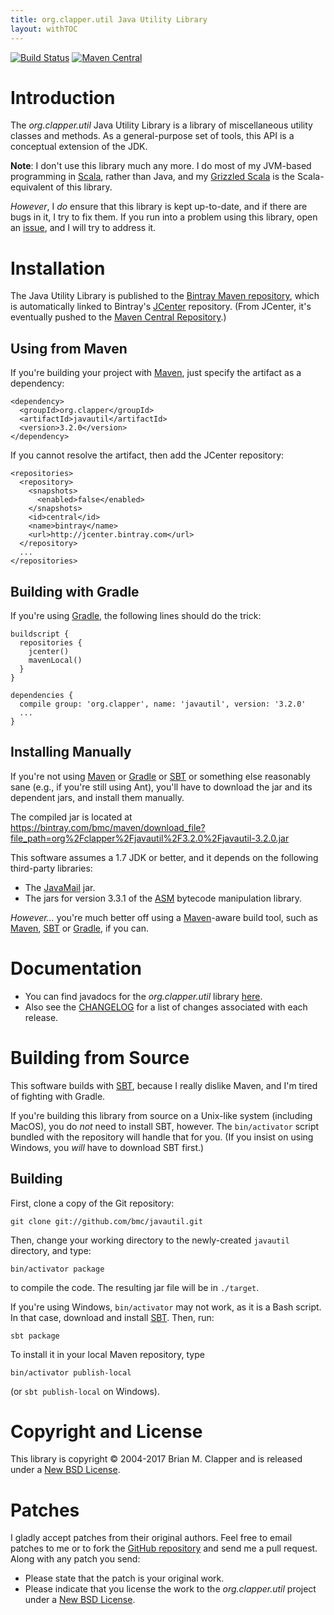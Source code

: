 ```yaml
---
title: org.clapper.util Java Utility Library
layout: withTOC
---
```


[![Build Status](https://travis-ci.org/bmc/javautil.svg?branch=master)](https://travis-ci.org/bmc/javautil)
[![Maven Central](https://maven-badges.herokuapp.com/maven-central/org.clapper/javautil/badge.svg)](https://maven-badges.herokuapp.com/maven-central/org.clapper/javautil)

# Introduction

The *org.clapper.util* Java Utility Library is a library of miscellaneous
utility classes and methods. As a general-purpose set of tools, this API is
a conceptual extension of the JDK.

**Note**: I don't use this library much any more. I do most of my JVM-based programming
in [Scala](http://www.scala-lang.org), rather than Java, and my
[Grizzled Scala](http://software.clapper.org/grizzled-scala) is the
Scala-equivalent of this library.

_However_, I _do_ ensure that this library is kept up-to-date, and if there
are bugs in it, I try to fix them. If you run into a problem using this library,
open an [issue](https://github.com/bmc/javautil/issues), and I will try
to address it.

# Installation

The Java Utility Library is published to the
[Bintray Maven repository](https://bintray.com/bmc/maven), which is
automatically linked to Bintray's [JCenter](https://bintray.com/bintray/jcenter)
repository. (From JCenter, it's eventually pushed to the
[Maven Central Repository](http://search.maven.org/).)

## Using from Maven

If you're building your project with [Maven][], just specify the artifact
as a dependency:

```
<dependency>
  <groupId>org.clapper</groupId>
  <artifactId>javautil</artifactId>
  <version>3.2.0</version>
</dependency>
```

If you cannot resolve the artifact, then add the JCenter repository:

```
<repositories>
  <repository>
    <snapshots>
      <enabled>false</enabled>
    </snapshots>
    <id>central</id>
    <name>bintray</name>
    <url>http://jcenter.bintray.com</url>
  </repository>
  ...
</repositories>
```

## Building with Gradle

If you're using [Gradle][], the following lines should do the
trick:

```
buildscript {
  repositories {
    jcenter()
    mavenLocal()
  }
}

dependencies {
  compile group: 'org.clapper', name: 'javautil', version: '3.2.0'
  ...
}
```

## Installing Manually

If you're not using [Maven][] or [Gradle][] or [SBT][] or something else
reasonably sane (e.g., if you're still using Ant), you'll have to
download the jar and its dependent jars, and install them manually.

The compiled jar is located at
<https://bintray.com/bmc/maven/download_file?file_path=org%2Fclapper%2Fjavautil%2F3.2.0%2Fjavautil-3.2.0.jar>

This software assumes a 1.7 JDK or better, and it depends on the following
third-party libraries:

* The [JavaMail][] jar.
* The jars for version 3.3.1 of the [ASM][] bytecode manipulation library.

*However...* you're much better off using a [Maven][]-aware build tool,
such as [Maven][], [SBT][] or [Gradle][], if you can.

# Documentation

* You can find javadocs for the *org.clapper.util* library [here][javadocs].
* Also see the [CHANGELOG][] for a list of changes associated with each
  release.

# Building from Source

This software builds with [SBT](http://scala-sbt.org/), because I really
dislike Maven, and I'm tired of fighting with Gradle.

If you're building this library from source on a Unix-like system (including
MacOS), you do _not_ need to install SBT, however. The `bin/activator`
script bundled with the repository will handle that for you. (If you
insist on using Windows, you _will_ have to download SBT first.)

## Building

First, clone a copy of the Git repository:

```
git clone git://github.com/bmc/javautil.git
```

Then, change your working directory to the newly-created `javautil` directory,
and type:

```
bin/activator package
```

to compile the code. The resulting jar file will be in `./target`.

If you're using Windows, `bin/activator` may not work, as it is a Bash
script. In that case, download and install [SBT](http://www.scala-sbt.org).
Then, run:

```
sbt package
```

To install it in your local Maven repository, type

```
bin/activator publish-local
```

(or `sbt publish-local` on Windows).

# Copyright and License

This library is copyright &copy; 2004-2017 Brian M. Clapper and is released
under a [New BSD License][].

# Patches

I gladly accept patches from their original authors. Feel free to email
patches to me or to fork the [GitHub repository][] and send me a pull
request. Along with any patch you send:

* Please state that the patch is your original work.
* Please indicate that you license the work to the *org.clapper.util* project
  under a [New BSD License][].

[New BSD License]: http://opensource.org/licenses/BSD-3-Clause
[GitHub repository]: http://github.com/bmc/javautil
[GitHub]: http://github.com/bmc/
[Git]: http://git-scm.com/
[downloads area]: http://github.com/bmc/javautil/downloads
[bmc@clapper.org]: mailto:bmc@clapper.org
[Maven]: http://maven.apache.org/
[IzPack]: http://www.izforge.com/izpack/
[JavaMail]: http://www.oracle.com/technetwork/java/index-jsp-139225.html
[jaf]: http://java.sun.com/products/archive/javabeans/jaf102.html
[ASM]: http://asm.ow2.org/
[javadocs]: api/index.html
[CHANGELOG]: https://github.com/bmc/javautil/blob/master/CHANGELOG.md
[Gradle]: (http://gradle.org)
[Buildr]: http://buildr.apache.org/
[SBT]: https://github.com/harrah/xsbt/
[download and install Buildr]: http://buildr.apache.org/installing.html
